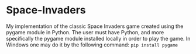 # Space-Invaders
My implementation of the classic Space Invaders game created using the pygame module in Python.
The user must have Python, and more specifically the pygame module installed locally in order to play the game.
In Windows one may do it by the following command: `pip install pygame` 
